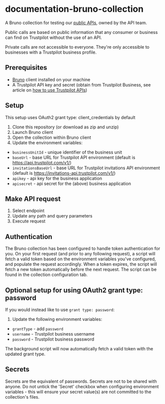 # documentation-bruno-collection
A Bruno collection for testing our [public APIs](https://developers.trustpilot.com), owned by the API team.

Public calls are based on public information that any consumer or business can find on Trustpilot without the use of an API.

Private calls are not accessible to everyone. They're only accessible to businesses with a Trustpilot business profile.

## Prerequisites
- [Bruno](https://www.usebruno.com/) client installed on your machine
- A Trustpilot API key and secret (obtain from Trustpilot Business, see article on [how to use Trustpilot APIs](https://support.trustpilot.com/hc/en-us/articles/207309867-How-to-use-Trustpilot-APIs))

## Setup
This setup uses OAuth2 grant type: client_credentials by default 
1. Clone this repository (or download as zip and unzip)
2. Launch Bruno client
3. Open the collection within Bruno client
4. Update the environment variables:
- `businessUnitId` - unique identifier of the business unit
- `baseUrl` - base URL for Trustpilot API environment (default is https://api.trustpilot.com/v1/)
- `invitationsBaseUrl` - base URL for Trustpilot invitations API environment (default is https://invitations-api.trustpilot.com/v1/)
- `apikey` - api key for the business application
- `apisecret` - api secret for the (above) business application


## Make API request
1. Select endpoint
2. Update any path and query parameters
3. Execute request

## Authentication
The Bruno collection has been configured to handle token authentication for you. On your first request (and prior to any following request), a script will fetch a valid token based on the environment variables you've configured, and populate the request accordingly. When a token expires, the script will fetch a new token automatically before the next request. The script can be found in the collection configuration tab.

## Optional setup for using OAuth2 grant type: password
If you would instead like to use `grant type: password`:
1. Update the following environment variables:
- `grantType` - add `password`
- `username` - Trustpilot business username
- `password` - Trustpilot business password

The background script will now automatically fetch a valid token with the updated grant type.

## Secrets
Secrets are the equivalent of passwords. Secrets are not to be shared with anyone. Do not untick the 'Secret' checkbox when configuring environment variables - this will ensure your secret value(s) are not committed to the collection's files.

